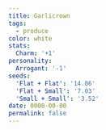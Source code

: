 ```yaml
---
title: Garlicrown
tags:
  - produce
color: white
stats:
  Charm: '+1'
personality:
  Arrogant: '-1'
seeds:
  'Flat + Flat': '14.06'
  'Flat + Small': '7.03'
  'Small + Small': '3.52'
date: 0000-00-00
permalink: false
---
```

